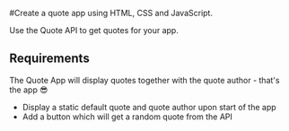 #Create a quote app using HTML, CSS and JavaScript.

Use the Quote API to get quotes for your app.

## Requirements

The Quote App will display quotes together with the quote author - that's the app 😎

- Display a static default quote and quote author upon start of the app
- Add a button which will get a random quote from the API
